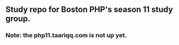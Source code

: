## Study repo for Boston PHP's season 11 study group.

### Note: the php11.taariqq.com is not up yet.